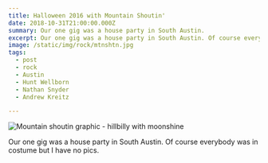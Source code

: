 ```yaml
---
title: Halloween 2016 with Mountain Shoutin'
date: 2018-10-31T21:00:00.000Z
summary: Our one gig was a house party in South Austin.
excerpt: Our one gig was a house party in South Austin. Of course everybody was in costume but I have no pics.
image: /static/img/rock/mtnshtn.jpg
tags:
  - post 
  - rock
  - Austin
  - Hunt Wellborn
  - Nathan Snyder
  - Andrew Kreitz

---
```


![Mountain shoutin graphic - hillbilly with moonshine](/static/img/rock/mtnshtn.jpg "Mountain shoutin graphic - hillbilly with moonshine")

Our one gig was a house party in South Austin. Of course everybody was in costume but I have no pics.